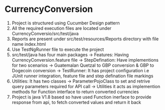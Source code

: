# CurrencyConversion
1. Project is structured using Cucumber Design pattern
2. All the required execution files are located under CurrencyConversio/src/test/java
3. Reports are present under src/test/resources/Reports directory with file name index.html
4. Use TestNgRunner file to execute the project
5. src/test/java has four main packages 
-> Features: Having CurrencyConversion.feature file
-> StepDefination: Have implementions for two scenarios -> Guatemalan Quetzal to GBP conversion & GBP to Dogecoin conversion
-> TestRunner: It has project configuration i.e JUnit runner integration, feature file and step defination file markings
6. Utilities: It has two classes 
-> ParameterPojoClass to set and retrive query parameters required for API call
-> Utilities it acts as implemention methods for Function interface to return converted currencies
7. Project is java V1.8 based so have used Function inerface to provide response from api, to fetch converted values and return it back
